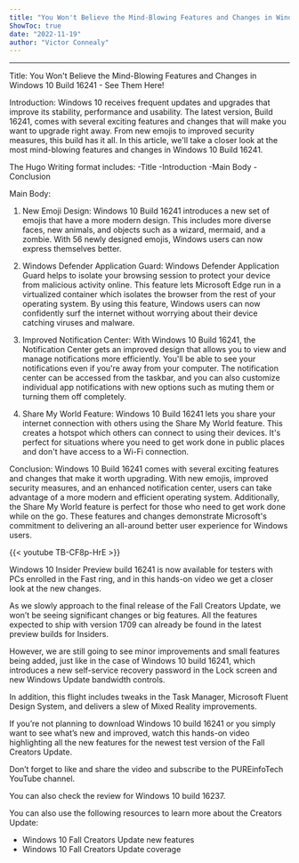 ```yaml
---
title: "You Won't Believe the Mind-Blowing Features and Changes in Windows 10 Build 16241 - See Them Here!"
ShowToc: true 
date: "2022-11-19"
author: "Victor Connealy"
---
```

*****
Title: 
You Won't Believe the Mind-Blowing Features and Changes in Windows 10 Build 16241 - See Them Here!

Introduction:
Windows 10 receives frequent updates and upgrades that improve its stability, performance and usability. The latest version, Build 16241, comes with several exciting features and changes that will make you want to upgrade right away. From new emojis to improved security measures, this build has it all. In this article, we'll take a closer look at the most mind-blowing features and changes in Windows 10 Build 16241.

The Hugo Writing format includes:
-Title
-Introduction
-Main Body
-Conclusion

Main Body:
1. New Emoji Design:
Windows 10 Build 16241 introduces a new set of emojis that have a more modern design. This includes more diverse faces, new animals, and objects such as a wizard, mermaid, and a zombie. With 56 newly designed emojis, Windows users can now express themselves better.

2. Windows Defender Application Guard:
Windows Defender Application Guard helps to isolate your browsing session to protect your device from malicious activity online. This feature lets Microsoft Edge run in a virtualized container which isolates the browser from the rest of your operating system. By using this feature, Windows users can now confidently surf the internet without worrying about their device catching viruses and malware.

3. Improved Notification Center:
With Windows 10 Build 16241, the Notification Center gets an improved design that allows you to view and manage notifications more efficiently. You'll be able to see your notifications even if you're away from your computer. The notification center can be accessed from the taskbar, and you can also customize individual app notifications with new options such as muting them or turning them off completely.

4. Share My World Feature:
Windows 10 Build 16241 lets you share your internet connection with others using the Share My World feature. This creates a hotspot which others can connect to using their devices. It's perfect for situations where you need to get work done in public places and don't have access to a Wi-Fi connection.

Conclusion:
Windows 10 Build 16241 comes with several exciting features and changes that make it worth upgrading. With new emojis, improved security measures, and an enhanced notification center, users can take advantage of a more modern and efficient operating system. Additionally, the Share My World feature is perfect for those who need to get work done while on the go. These features and changes demonstrate Microsoft's commitment to delivering an all-around better user experience for Windows users.

{{< youtube TB-CF8p-HrE >}} 



Windows 10 Insider Preview build 16241 is now available for testers with PCs enrolled in the Fast ring, and in this hands-on video we get a closer look at the new changes.
 
As we slowly approach to the final release of the Fall Creators Update, we won’t be seeing significant changes or big features. All the features expected to ship with version 1709 can already be found in the latest preview builds for Insiders.
 
However, we are still going to see minor improvements and small features being added, just like in the case of Windows 10 build 16241, which introduces a new self-service recovery password in the Lock screen and new Windows Update bandwidth controls.
 
In addition, this flight includes tweaks in the Task Manager, Microsoft Fluent Design System, and delivers a slew of Mixed Reality improvements.
 
If you’re not planning to download Windows 10 build 16241 or you simply want to see what’s new and improved, watch this hands-on video highlighting all the new features for the newest test version of the Fall Creators Update.
 
Don’t forget to like and share the video and subscribe to the PUREinfoTech YouTube channel.
 
You can also check the review for Windows 10 build 16237.
 

 
You can also use the following resources to learn more about the Creators Update:
 
- Windows 10 Fall Creators Update new features
 - Windows 10 Fall Creators Update coverage





